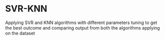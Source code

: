 # SVR-KNN
Applying SVR and KNN algorithms with different parameters tuning to get the best outcome and comparing output from both the algorithms applying on the dataset 
